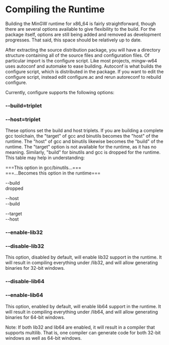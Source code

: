 # Compiling the Runtime

Building the MinGW runtime for x86\_64 is fairly straightforward, though
there are several options available to give flexibility to the build.
For the package itself, options are still being added and removed as
development progresses. That said, this space should be relatively up to
date.

After extracting the source distribution package, you will have a
directory structure containing all of the source files and configuration
files. Of particular import is the configure script. Like most projects,
mingw-w64 uses autoconf and automake to ease building. Autoconf is what
builds the configure script, which is distributed in the package. If you
want to edit the configure script, instead edit configure.ac and rerun
autoreconf to rebuild configure.

Currently, configure supports the following options:

### --build=triplet

### --host=triplet

These options set the build and host triplets. If you are building a
complete gcc toolchain, the "target" of gcc and binutils becomes the
"host" of the runtime. The "host" of gcc and binutils likewise becomes
the "build" of the runtime. The "target" option is not available for the
runtime, as it has no meaning. Similarly, "build" for binutils and gcc
is dropped for the runtime. This table may help in understanding:

===This option in gcc/binutils...===  
===...Becomes this option in the runtime===

--build  
dropped

--host  
--build

--target  
--host

### --enable-lib32

### --disable-lib32

This option, disabled by default, will enable lib32 support in the
runtime. It will result in compiling everything under /lib32, and will
allow generating binaries for 32-bit windows.

### --disable-lib64

### --enable-lib64

This option, enabled by default, will enable lib64 support in the
runtime. It will result in compiling everything under /lib64, and will
allow generating binaries for 64-bit windows.

Note: If both lib32 and lib64 are enabled, it will result in a compiler
that supports multilib. That is, one compiler can generate code for both
32-bit windows as well as 64-bit windows.